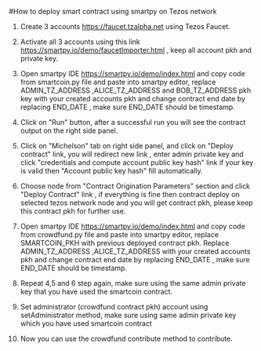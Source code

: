 #How to deploy smart contract using smartpy on Tezos network

1) Create 3 accounts https://faucet.tzalpha.net using Tezos Faucet.

2) Activate all 3 accounts using this link https://smartpy.io/demo/faucetImporter.html , keep all account pkh and private key.

3) Open smartpy IDE https://smartpy.io/demo/index.html and copy code from smartcoin.py file and paste into smartpy editor, replace ADMIN_TZ_ADDRESS ,ALICE_TZ_ADDRESS and BOB_TZ_ADDRESS pkh key with your created accounts pkh and change contract end date by replacing END_DATE , make sure END_DATE should be timestamp.

4) Click on  "Run" button, after a successful run you will see the contract output on the right side panel.

5) Click on "Michelson" tab on right side panel, and click on "Deploy contract" link, you will redirect new link , enter admin private key and click "credentials and compute account public key hash" link if your key is valid then "Account public key hash" fill automatically.

6) Choose node from "Contract Origination Parameters" section and click  "Deploy Contract" link , if everything is fine then contract deploy on selected tezos network node and you will get contract pkh, please keep this contract pkh for further use.

7) Open smartpy IDE https://smartpy.io/demo/index.html and copy code from crowdfund.py file and paste into smartpy editor, replace SMARTCOIN_PKH with previous deployed contract pkh. Replace ADMIN_TZ_ADDRESS ,ALICE_TZ_ADDRESS with your created accounts pkh and change contract end date by replacing END_DATE , make sure END_DATE should be timestamp.

8) Repeat 4,5 and 6 step again, make sure using the same admin private key that you have used the smartcoin contract.

9) Set administrator (crowdfund contract pkh) account using setAdministrator method, make sure using same admin private key which you have used smartcoin contract

10) Now you can use the crowdfund contribute method to contribute.    

